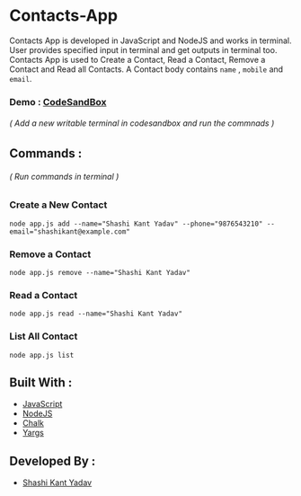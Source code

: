 # Contacts-App

Contacts App is developed in JavaScript and NodeJS and works in terminal. User provides specified input in terminal and get outputs in terminal too. Contacts App is used to Create a Contact, Read a Contact, Remove a Contact and Read all Contacts. A Contact body contains ` name ` , ` mobile ` and ` email `.

### Demo : [CodeSandBox](https://codesandbox.io/s/contacts-terminal-i3ny4)
###### ( Add a new writable terminal in codesandbox and run the commnads )

## Commands :

###### ( Run commands in terminal )

### Create a New Contact

`node app.js add --name="Shashi Kant Yadav" --phone="9876543210" --email="shashikant@example.com"`

### Remove a Contact

`node app.js remove --name="Shashi Kant Yadav"`

### Read a Contact

`node app.js read --name="Shashi Kant Yadav"`

### List All Contact

`node app.js list`

## Built With :

- [JavaScript](https://developer.mozilla.org/en-US/docs/Web/JavaScript)
- [NodeJS](https://nodejs.org/en/)
- [Chalk](https://www.npmjs.com/package/chalk)
- [Yargs](https://www.npmjs.com/package/yargs)

## Developed By :

- [Shashi Kant Yadav](https://github.com/shashikant712)
